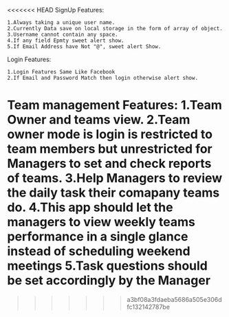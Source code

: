 
<<<<<<< HEAD
SignUp Features:

    1.Always taking a unique user name.
    2.Currently Data save on local storage in the form of array of object.
    3.Username cannot contain any space.
    4.If any field Epmty sweet alert show.
    5.If Email Address have Not "@", sweet alert Show.

Login Features:

    1.Login Features Same Like Facebook
    2.If Email and Password Match then login otherwise alert show.

Team management Features:
    1.Team Owner and teams view.
    2.Team owner mode is login is restricted to team members but unrestricted for Managers to set and check reports  of teams.
    3.Help Managers to review the daily task their comapany teams do.
    4.This app should let the managers to view weekly teams performance in a single glance instead of scheduling weekend meetings
    5.Task questions should be set  accordingly by the Manager
=======


>>>>>>> a3bf08a3fdaeba5686a505e306dfc132142787be
